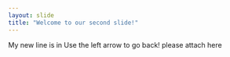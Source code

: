 ```yaml
---
layout: slide
title: "Welcome to our second slide!"
---
```

My new line is in
Use the left arrow to go back!
please attach here
